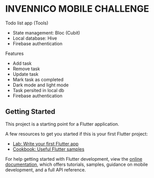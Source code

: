 # INVENNICO MOBILE CHALLENGE

Todo list app (Tools)

- State management: Bloc (Cubit)
- Local database: Hive
- Firebase authentication

Features
- Add task
- Remove task
- Update task
- Mark task as completed
- Dark mode and light mode
- Task persited in local db
- Firebase authentication

## Getting Started

This project is a starting point for a Flutter application.

A few resources to get you started if this is your first Flutter project:

- [Lab: Write your first Flutter app](https://docs.flutter.dev/get-started/codelab)
- [Cookbook: Useful Flutter samples](https://docs.flutter.dev/cookbook)

For help getting started with Flutter development, view the
[online documentation](https://docs.flutter.dev/), which offers tutorials,
samples, guidance on mobile development, and a full API reference.
